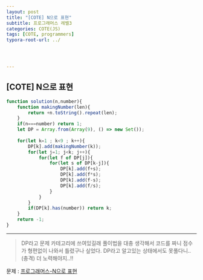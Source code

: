 ```yaml
---
layout: post
title: "[COTE] N으로 표현"
subtitle: 프로그래머스 레벨3
categories: COTE(JS)
tags: [COTE, programmers]
typora-root-url: ../




---
```


## [COTE] N으로 표현

```javascript
function solution(n,number){
    function makingNumber(len){
        return +n.toString().repeat(len);
    }
    if(n===number) return 1;
    let DP = Array.from(Array(9), () => new Set());
    
    for(let k=1 ; k<9 ; k++){
        DP[k].add(makingNumber(k));
        for(let j=1; j<k; j++){
            for(let f of DP[j]){
                for(let s of DP[k-j]){
                    DP[k].add(f+s);
                    DP[k].add(f*s);
                    DP[k].add(f-s);
                    DP[k].add(f/s);
                }
            }
        }
        if(DP[k].has(number)) return k;
    }
    return -1;
}
```

---

> DP라고 문제 카테고리에 쓰여있길래 풀이법을 대충 생각해서 코드를 짜니 점수가 형편없이 나와서 틀렸구나 싶었다. DP라고 알고있는 상태에서도 못풀다니..(충격) 더 노력해야지..!!

문제 : [프로그래머스-N으로 표현](https://programmers.co.kr/learn/courses/30/lessons/42895)